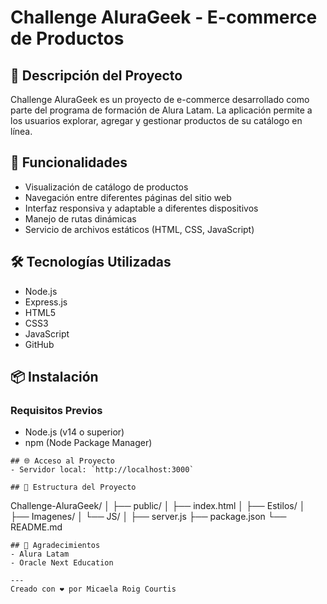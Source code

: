 # Challenge AluraGeek - E-commerce de Productos

## 📝 Descripción del Proyecto
Challenge AluraGeek es un proyecto de e-commerce desarrollado como parte del programa de formación de Alura Latam. La aplicación permite a los usuarios explorar, agregar y gestionar productos de su catálogo en línea.

## 🚀 Funcionalidades
- Visualización de catálogo de productos
- Navegación entre diferentes páginas del sitio web
- Interfaz responsiva y adaptable a diferentes dispositivos
- Manejo de rutas dinámicas
- Servicio de archivos estáticos (HTML, CSS, JavaScript)

## 🛠️ Tecnologías Utilizadas
- Node.js
- Express.js
- HTML5
- CSS3
- JavaScript
- GitHub

## 📦 Instalación

### Requisitos Previos
- Node.js (v14 o superior)
- npm (Node Package Manager)

```
## 🌐 Acceso al Proyecto
- Servidor local: `http://localhost:3000`

## 📂 Estructura del Proyecto
```
Challenge-AluraGeek/
│
├── public/
│   ├── index.html
│   ├── Estilos/
│   ├── Imagenes/
│   └── JS/
│
├── server.js
├── package.json
└── README.md
```
## 🙏 Agradecimientos
- Alura Latam
- Oracle Next Education

---
Creado con ❤️ por Micaela Roig Courtis

